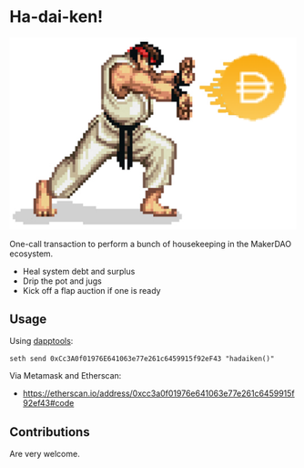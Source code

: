 # Ha-dai-ken!

![Hadaiken](hadaiken.png)

One-call transaction to perform a bunch of housekeeping in the MakerDAO ecosystem.

  * Heal system debt and surplus
  * Drip the pot and jugs
  * Kick off a flap auction if one is ready

## Usage

Using [dapptools](https://dapp.tools/):

```
seth send 0xCc3A0f01976E641063e77e261c6459915f92eF43 "hadaiken()"
```

Via Metamask and Etherscan:

  * https://etherscan.io/address/0xcc3a0f01976e641063e77e261c6459915f92ef43#code

## Contributions

Are very welcome.
